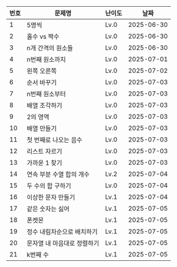 | 번호 | 문제명                      | 난이도 | 날짜       |
| ---- | --------------------------- | ------ | ---------- |
| 1    | 5명씩                       | Lv.0   | 2025-06-30 |
| 2    | 홀수 vs 짝수                | Lv.0   | 2025-06-30 |
| 3    | n개 간격의 원소들           | Lv.0   | 2025-06-30 |
| 4    | n번째 원소까지              | Lv.0   | 2025-07-01 |
| 5    | 왼쪽 오른쪽                 | Lv.0   | 2025-07-02 |
| 6    | 순서 바꾸기                 | Lv.0   | 2025-07-03 |
| 7    | n번째 원소부터              | Lv.0   | 2025-07-03 |
| 8    | 배열 조각하기               | Lv.0   | 2025-07-03 |
| 9    | 2의 영역                    | Lv.0   | 2025-07-03 |
| 10   | 배열 만들기                 | Lv.0   | 2025-07-03 |
| 11   | 첫 번째로 나오는 음수       | Lv.0   | 2025-07-03 |
| 12   | 리스트 자르기               | Lv.0   | 2025-07-03 |
| 13   | 가까운 1 찾기               | Lv.0   | 2025-07-03 |
| 14   | 연속 부분 수열 합의 개수    | Lv.2   | 2025-07-04 |
| 15   | 두 수의 합 구하기           | Lv.0   | 2025-07-04 |
| 16   | 이상한 문자 만들기          | Lv.1   | 2025-07-04 |
| 17   | 같은 숫자는 싫어            | Lv.1   | 2025-07-05 |
| 18   | 폰켓몬                      | Lv.1   | 2025-07-05 |
| 19   | 정수 내림차순으로 배치하기  | Lv.1   | 2025-07-05 |
| 20   | 문자열 내 마음대로 정렬하기 | Lv.1   | 2025-07-05 |
| 21   | k번째 수                    | Lv.1   | 2025-07-05 |
